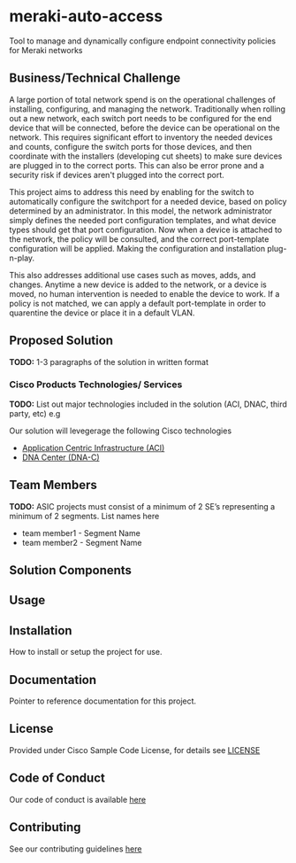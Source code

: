 # meraki-auto-access

Tool to manage and dynamically configure endpoint connectivity policies for Meraki networks


## Business/Technical Challenge

A large portion of total network spend is on the operational challenges of installing, configuring, and managing the network.  Traditionally when rolling out a new network, each switch port needs to be configured for the end device that will be connected, before the device can be operational on the network.  This requires significant effort to inventory the needed devices and counts, configure the switch ports for those devices, and then coordinate with the installers (developing cut sheets) to make sure devices are plugged in to the correct ports.  This can also be error prone and a security risk if devices aren't plugged into the correct port.

This project aims to address this need by enabling for the switch to automatically configure the switchport for a needed device, based on policy determined by an administrator.  In this model, the network administrator simply defines the needed port configuration templates, and what device types should get that port configuration.  Now when a device is attached to the network, the policy will be consulted, and the correct port-template configuration will be applied.  Making the configuration and installation plug-n-play.

This also addresses additional use cases such as moves, adds, and changes.  Anytime a new device is added to the network, or a device is moved, no human intervention is needed to enable the device to work.  If a policy is not matched, we can apply a default port-template in order to quarentine the device or place it in a default VLAN.

## Proposed Solution


**TODO:** 1-3 paragraphs of the solution in written format


### Cisco Products Technologies/ Services

**TODO:** List out major technologies included in the solution (ACI, DNAC, third party, etc) e.g

Our solution will levegerage the following Cisco technologies

* [Application Centric Infrastructure (ACI)](http://cisco.com/go/aci)
* [DNA Center (DNA-C)](http://cisco.com/go/dna)

## Team Members


**TODO:** ASIC projects must consist of a minimum of 2 SE’s
representing a minimum of 2 segments. List names here

* team member1 <email> - Segment Name
* team member2 <email> - Segment Name


## Solution Components


<!-- This does not need to be completed during the initial submission phase  

Provide a brief overview of the components involved with this project. e.g Python /  -->


## Usage

<!-- This does not need to be completed during the initial submission phase  

Provide a brief overview of how to use the solution  -->



## Installation

How to install or setup the project for use.


## Documentation

Pointer to reference documentation for this project.


## License

Provided under Cisco Sample Code License, for details see [LICENSE](./LICENSE.md)

## Code of Conduct

Our code of conduct is available [here](./CODE_OF_CONDUCT.md)

## Contributing

See our contributing guidelines [here](./CONTRIBUTING.md)
